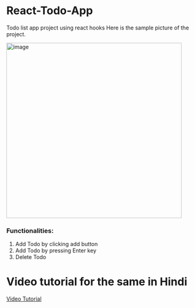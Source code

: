 # React-Todo-App

Todo list app project using react hooks
Here is the sample picture of the project.

<img width="457" alt="image" src="C:\Users\aravi\Downloads\Screenshot (132).png">

<h3>Functionalities:</h3>
<ol>
  <li> Add Todo by clicking add button</li>
  <li> Add Todo by pressing Enter key</li>
  <li> Delete Todo</li>
 </ol>
 <h1> Video tutorial for the same in Hindi</h1>
 <a href="https://youtu.be/RxPF47orKzo"> Video Tutorial</a>
